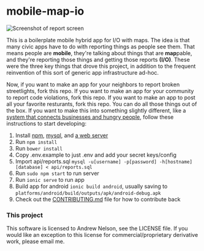 # mobile-map-io

![Screenshot of report screen](https://andyhub.com/wordpress/wp-content/uploads/mobilemapio-square-350x350.png)

This is a boilerplate mobile hybrid app for I/O with maps. The idea is that many civic apps have to do with reporting things as people see them. That means people are **mobile**, they're talking about things that are **map**pable, and they're reporting those things and getting those reports **(I/O)**. These were the three key things that drove this project, in addition to the frequent reinvention of this sort of generic app infrastructure ad-hoc.

Now, if you want to make an app for your neighbors to report broken streetlights, fork this repo. If you want to make an app for your community to report code violations, fork this repo. If you want to make an app to post all your favorite resturants, fork this repo. You can do all those things out of the box. If you want to make this into something slightly different, like a [system that connects businesses and hungry people](https://github.com/werdnanoslen/mobile-map-io), follow these instructions to start developing:

1. Install [npm](https://www.npmjs.com/get-npm), [mysql](https://mariadb.org/download/), and [a web server](https://www.digitalocean.com/community/tutorials/how-to-install-linux-apache-mysql-php-lamp-stack-on-ubuntu-14-04#step-1-install-apache)
1. Run ```npm install```
1. Run ```bower install```
1. Copy .env.example to just .env and add your secret keys/config
1. Import api/reports.sql ```mysql -u[username] -p[password] -h[hostname] [database] < api/reports.sql```
1. Run ```sudo npm start``` to run server
1. Run ```ionic serve``` to run app
1. Build app for android ```ionic build android```, usually saving to ```platforms/android/build/outputs/apk/android-debug.apk```
1. Check out the [CONTRIBUTING.md](https://github.com/werdnanoslen/mobile-map-io/blob/master/CONTRIBUTING.md) file for how to contribute back

### This project
This software is licensed to Andrew Nelson, see the LICENSE file. If you would like an exception to this license for commercial/proprietary derivative work, please email me.

